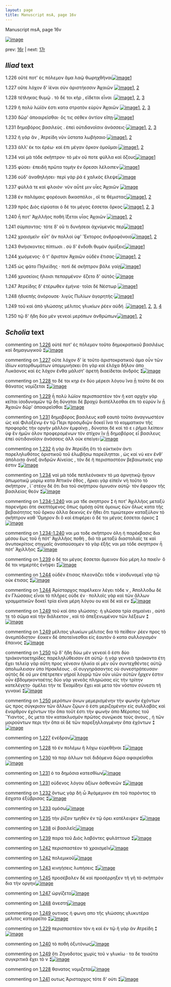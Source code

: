 ```yaml
---
layout: page
title: Manuscript msA, page 16v
---
```


Manuscript msA, page 16v

[![image](http://www.homermultitext.org/iipsrv?OBJ=IIP,1.0&FIF=/project/homer/pyramidal/deepzoom/hmt/vaimg/2017a/VA016VN_0518.tif&WID=100&CVT=JPEG)](http://www.homermultitext.org/ict2/?urn=urn:cite2:hmt:vaimg.2017a:VA016VN_0518)

prev:  [16r](../16r) | next:  [17r](../17r)

## *Iliad* text

1.226 <a id="1.226"/> οὔτέ ποτ' ἐς πόλεμον ἅμα λαῷ θωρηχθῆναι[![image](http://www.homermultitext.org/iipsrv?OBJ=IIP,1.0&FIF=/project/homer/pyramidal/deepzoom/hmt/vaimg/2017a/VA016VN_0518.tif&RGN=0.472,0.2096,0.321,0.0278&WID=1000&CVT=JPEG)](http://www.homermultitext.org/ict2/?urn=urn:cite2:hmt:vaimg.2017a:VA016VN_0518@0.472,0.2096,0.321,0.0278)[1](#msA_1.652)

1.227 <a id="1.227"/> οὔτε λόχον δ' ϊέναι σὺν ἀριστήεσσιν Ἀχαιῶν 				[![image](http://www.homermultitext.org/iipsrv?OBJ=IIP,1.0&FIF=/project/homer/pyramidal/deepzoom/hmt/vaimg/2017a/VA016VN_0518.tif&RGN=0.47,0.2299,0.321,0.0278&WID=1000&CVT=JPEG)](http://www.homermultitext.org/ict2/?urn=urn:cite2:hmt:vaimg.2017a:VA016VN_0518@0.47,0.2299,0.321,0.0278)[1](#msA_1.653), [2](#msAil_1.674)

1.228 <a id="1.228"/> τέτληκας θυμῷ . τὸ δέ τοι κὴρ , εἴδεται εἶναι :[![image](http://www.homermultitext.org/iipsrv?OBJ=IIP,1.0&FIF=/project/homer/pyramidal/deepzoom/hmt/vaimg/2017a/VA016VN_0518.tif&RGN=0.474,0.2494,0.321,0.0278&WID=1000&CVT=JPEG)](http://www.homermultitext.org/ict2/?urn=urn:cite2:hmt:vaimg.2017a:VA016VN_0518@0.474,0.2494,0.321,0.0278)[1](#msAint_1.672), [2](#msAil_1.675), [3](#msA_1.654)

1.229 <a id="1.229"/> ῆ πολὺ λώϊόν ἐστι κατα στρατὸν εὐρὺν Ἀχαιῶν 				[![image](http://www.homermultitext.org/iipsrv?OBJ=IIP,1.0&FIF=/project/homer/pyramidal/deepzoom/hmt/vaimg/2017a/VA016VN_0518.tif&RGN=0.474,0.2494,0.321,0.0278&WID=1000&CVT=JPEG)](http://www.homermultitext.org/ict2/?urn=urn:cite2:hmt:vaimg.2017a:VA016VN_0518@0.474,0.2494,0.321,0.0278)[1](#msAim_1.669), [2](#msAil_1.676), [3](#msA_1.655)

1.230 <a id="1.230"/> δῶρ' ἀποαιρεῖσθαι· ὅς τις σέθεν ἀντίον εἴπῃ·[![image](http://www.homermultitext.org/iipsrv?OBJ=IIP,1.0&FIF=/project/homer/pyramidal/deepzoom/hmt/vaimg/2017a/VA016VN_0518.tif&RGN=0.469,0.2878,0.332,0.0278&WID=1000&CVT=JPEG)](http://www.homermultitext.org/ict2/?urn=urn:cite2:hmt:vaimg.2017a:VA016VN_0518@0.469,0.2878,0.332,0.0278)[1](#msAil_1.677)

1.231 <a id="1.231"/> δημοβόρος βασιλεὺς . ἐπεὶ οὐτιδανοῖσιν ἀνάσσεις·[![image](http://www.homermultitext.org/iipsrv?OBJ=IIP,1.0&FIF=/project/homer/pyramidal/deepzoom/hmt/vaimg/2017a/VA016VN_0518.tif&RGN=0.469,0.3043,0.359,0.0278&WID=1000&CVT=JPEG)](http://www.homermultitext.org/ict2/?urn=urn:cite2:hmt:vaimg.2017a:VA016VN_0518@0.469,0.3043,0.359,0.0278)[1](#msA_1.656), [2](#msAil_1.679), [3](#msAil_1.678)

1.232 <a id="1.232"/> ῆ γὰρ ἂν , Ἀτρείδη νῦν 					ὕστατα λωβήσαιο·[![image](http://www.homermultitext.org/iipsrv?OBJ=IIP,1.0&FIF=/project/homer/pyramidal/deepzoom/hmt/vaimg/2017a/VA016VN_0518.tif&RGN=0.473,0.3261,0.305,0.0285&WID=1000&CVT=JPEG)](http://www.homermultitext.org/ict2/?urn=urn:cite2:hmt:vaimg.2017a:VA016VN_0518@0.473,0.3261,0.305,0.0285)[1](#msAil_1.680), [2](#msA_1.657)

1.233 <a id="1.233"/> ἀλλ' έκ τοι ἐρέω· καὶ ἐπι μέγαν ὅρκον ὀμοῦμαι·[![image](http://www.homermultitext.org/iipsrv?OBJ=IIP,1.0&FIF=/project/homer/pyramidal/deepzoom/hmt/vaimg/2017a/VA016VN_0518.tif&RGN=0.472,0.3441,0.319,0.0285&WID=1000&CVT=JPEG)](http://www.homermultitext.org/ict2/?urn=urn:cite2:hmt:vaimg.2017a:VA016VN_0518@0.472,0.3441,0.319,0.0285)[1](#msA_1.658), [2](#msAil_1.681)

1.234 <a id="1.234"/> ναὶ μὰ τόδε σκῆπτρον· τὸ μὲν οὔ ποτε φύλλα καὶ ὄζους[![image](http://www.homermultitext.org/iipsrv?OBJ=IIP,1.0&FIF=/project/homer/pyramidal/deepzoom/hmt/vaimg/2017a/VA016VN_0518.tif&RGN=0.474,0.3614,0.35,0.0308&WID=1000&CVT=JPEG)](http://www.homermultitext.org/ict2/?urn=urn:cite2:hmt:vaimg.2017a:VA016VN_0518@0.474,0.3614,0.35,0.0308)[1](#msA_1.659)

1.235 <a id="1.235"/> φύσει· ἐπειδὴ πρῶτα τομὴν ἐν ὄρεσσι λέλοιπεν·[![image](http://www.homermultitext.org/iipsrv?OBJ=IIP,1.0&FIF=/project/homer/pyramidal/deepzoom/hmt/vaimg/2017a/VA016VN_0518.tif&RGN=0.47,0.3809,0.35,0.0308&WID=1000&CVT=JPEG)](http://www.homermultitext.org/ict2/?urn=urn:cite2:hmt:vaimg.2017a:VA016VN_0518@0.47,0.3809,0.35,0.0308)[1](#msAil_1.682)

1.236 <a id="1.236"/> οὐδ' ἀναθηλήσει· περὶ γάρ ῥά ἑ χαλκὸς ἔλεψε[![image](http://www.homermultitext.org/iipsrv?OBJ=IIP,1.0&FIF=/project/homer/pyramidal/deepzoom/hmt/vaimg/2017a/VA016VN_0518.tif&RGN=0.473,0.3982,0.333,0.0308&WID=1000&CVT=JPEG)](http://www.homermultitext.org/ict2/?urn=urn:cite2:hmt:vaimg.2017a:VA016VN_0518@0.473,0.3982,0.333,0.0308)

1.237 <a id="1.237"/> φύλλά τε καὶ φλοιόν· νῦν αὖτέ μιν υἷες Ἀχαιῶν 				[![image](http://www.homermultitext.org/iipsrv?OBJ=IIP,1.0&FIF=/project/homer/pyramidal/deepzoom/hmt/vaimg/2017a/VA016VN_0518.tif&RGN=0.476,0.4192,0.333,0.0308&WID=1000&CVT=JPEG)](http://www.homermultitext.org/ict2/?urn=urn:cite2:hmt:vaimg.2017a:VA016VN_0518@0.476,0.4192,0.333,0.0308)

1.238 <a id="1.238"/> ἐν παλάμαις φορέουσι δικασπόλοι , οἵ τε θέμιστας[![image](http://www.homermultitext.org/iipsrv?OBJ=IIP,1.0&FIF=/project/homer/pyramidal/deepzoom/hmt/vaimg/2017a/VA016VN_0518.tif&RGN=0.473,0.4373,0.353,0.027&WID=1000&CVT=JPEG)](http://www.homermultitext.org/ict2/?urn=urn:cite2:hmt:vaimg.2017a:VA016VN_0518@0.473,0.4373,0.353,0.027)[1](#msAil_1.684), [2](#msAil_1.683)

1.239 <a id="1.239"/> πρὸς Διὸς εἰρύαται ὁ δέ 					τοι μέγας ἔσσεται ὅρκος·[![image](http://www.homermultitext.org/iipsrv?OBJ=IIP,1.0&FIF=/project/homer/pyramidal/deepzoom/hmt/vaimg/2017a/VA016VN_0518.tif&RGN=0.47,0.4576,0.341,0.027&WID=1000&CVT=JPEG)](http://www.homermultitext.org/ict2/?urn=urn:cite2:hmt:vaimg.2017a:VA016VN_0518@0.47,0.4576,0.341,0.027)[1](#msA_1.662), [2](#msAil_1.686), [3](#msAil_1.685)

1.240 <a id="1.240"/> ἦ ποτ' Ἀχιλλῆος ποθὴ 					ἵ̈ξεται υἷας Ἀχαιῶν 				[![image](http://www.homermultitext.org/iipsrv?OBJ=IIP,1.0&FIF=/project/homer/pyramidal/deepzoom/hmt/vaimg/2017a/VA016VN_0518.tif&RGN=0.472,0.4748,0.341,0.027&WID=1000&CVT=JPEG)](http://www.homermultitext.org/ict2/?urn=urn:cite2:hmt:vaimg.2017a:VA016VN_0518@0.472,0.4748,0.341,0.027)[1](#msAim_1.670), [2](#msAil_1.687)

1.241 <a id="1.241"/> σύμπαντας· τότε δ' οὔ τι δυνήσεαι ἀχνύμενός περ[![image](http://www.homermultitext.org/iipsrv?OBJ=IIP,1.0&FIF=/project/homer/pyramidal/deepzoom/hmt/vaimg/2017a/VA016VN_0518.tif&RGN=0.474,0.4921,0.35,0.0308&WID=1000&CVT=JPEG)](http://www.homermultitext.org/ict2/?urn=urn:cite2:hmt:vaimg.2017a:VA016VN_0518@0.474,0.4921,0.35,0.0308)[1](#msAint_1.673)

1.242 <a id="1.242"/> χραισμεῖν· εὖτ' ἂν πολλοὶ ὑφ' Ἕκτορος ἀνδροφόνοιο[![image](http://www.homermultitext.org/iipsrv?OBJ=IIP,1.0&FIF=/project/homer/pyramidal/deepzoom/hmt/vaimg/2017a/VA016VN_0518.tif&RGN=0.474,0.5101,0.36,0.0346&WID=1000&CVT=JPEG)](http://www.homermultitext.org/ict2/?urn=urn:cite2:hmt:vaimg.2017a:VA016VN_0518@0.474,0.5101,0.36,0.0346)[1](#msAil_1.688), [2](#msAil_1.689)

1.243 <a id="1.243"/> θνήισκοντες πίπτωσι . σὺ δ' ἔνδοθι θυμὸν ἀμύξεις[![image](http://www.homermultitext.org/iipsrv?OBJ=IIP,1.0&FIF=/project/homer/pyramidal/deepzoom/hmt/vaimg/2017a/VA016VN_0518.tif&RGN=0.476,0.5297,0.359,0.0308&WID=1000&CVT=JPEG)](http://www.homermultitext.org/ict2/?urn=urn:cite2:hmt:vaimg.2017a:VA016VN_0518@0.476,0.5297,0.359,0.0308)[1](#msAil_1.690)

1.244 <a id="1.244"/> χωόμενος· ὅ τ' ἄριστον Ἀχαιῶν οὐδὲν ἔτισας·[![image](http://www.homermultitext.org/iipsrv?OBJ=IIP,1.0&FIF=/project/homer/pyramidal/deepzoom/hmt/vaimg/2017a/VA016VN_0518.tif&RGN=0.471,0.5477,0.34,0.0361&WID=1000&CVT=JPEG)](http://www.homermultitext.org/ict2/?urn=urn:cite2:hmt:vaimg.2017a:VA016VN_0518@0.471,0.5477,0.34,0.0361)[1](#msA_1.664), [2](#msA_1.663)

1.245 <a id="1.245"/> ὡς φάτο Πηλείδης · ποτὶ 					δὲ σκῆπτρον βάλε γαίῃ[![image](http://www.homermultitext.org/iipsrv?OBJ=IIP,1.0&FIF=/project/homer/pyramidal/deepzoom/hmt/vaimg/2017a/VA016VN_0518.tif&RGN=0.473,0.5672,0.36,0.0346&WID=1000&CVT=JPEG)](http://www.homermultitext.org/ict2/?urn=urn:cite2:hmt:vaimg.2017a:VA016VN_0518@0.473,0.5672,0.36,0.0346)[1](#msAil_1.691)

1.246 <a id="1.246"/> χρυσείοις ἥλοισι πεπαρμένον· ἕζετο δ' αὐτός·[![image](http://www.homermultitext.org/iipsrv?OBJ=IIP,1.0&FIF=/project/homer/pyramidal/deepzoom/hmt/vaimg/2017a/VA016VN_0518.tif&RGN=0.476,0.5853,0.341,0.0346&WID=1000&CVT=JPEG)](http://www.homermultitext.org/ict2/?urn=urn:cite2:hmt:vaimg.2017a:VA016VN_0518@0.476,0.5853,0.341,0.0346)

1.247 <a id="1.247"/> Ἀτρείδης δ' ἑτέρωθεν 					ἐμήνιε· τοῖσι δὲ Νέστωρ 				[![image](http://www.homermultitext.org/iipsrv?OBJ=IIP,1.0&FIF=/project/homer/pyramidal/deepzoom/hmt/vaimg/2017a/VA016VN_0518.tif&RGN=0.48,0.6033,0.336,0.0308&WID=1000&CVT=JPEG)](http://www.homermultitext.org/ict2/?urn=urn:cite2:hmt:vaimg.2017a:VA016VN_0518@0.48,0.6033,0.336,0.0308)[1](#msAil_1.692)

1.248 <a id="1.248"/> ἡδυεπὴς ἀνόρουσε· λιγὺς Πυλίων ἀγορητής·[![image](http://www.homermultitext.org/iipsrv?OBJ=IIP,1.0&FIF=/project/homer/pyramidal/deepzoom/hmt/vaimg/2017a/VA016VN_0518.tif&RGN=0.476,0.6251,0.342,0.0285&WID=1000&CVT=JPEG)](http://www.homermultitext.org/ict2/?urn=urn:cite2:hmt:vaimg.2017a:VA016VN_0518@0.476,0.6251,0.342,0.0285)[1](#msAil_1.693)

1.249 <a id="1.249"/> τοῦ καὶ ἀπὸ γλώσσης μέλιτος γλυκίων ῥέεν αὐδή .[![image](http://www.homermultitext.org/iipsrv?OBJ=IIP,1.0&FIF=/project/homer/pyramidal/deepzoom/hmt/vaimg/2017a/VA016VN_0518.tif&RGN=0.477,0.6424,0.352,0.0331&WID=1000&CVT=JPEG)](http://www.homermultitext.org/ict2/?urn=urn:cite2:hmt:vaimg.2017a:VA016VN_0518@0.477,0.6424,0.352,0.0331)[1](#msAim_1.671), [2](#msA_1.666), [3](#msAil_1.694), [4](#msA_1.665)

1.250 <a id="1.250"/> τῷ δ' ἤδη δύο μὲν γενεαὶ μερόπων ἀνθρώπων[![image](http://www.homermultitext.org/iipsrv?OBJ=IIP,1.0&FIF=/project/homer/pyramidal/deepzoom/hmt/vaimg/2017a/VA016VN_0518.tif&RGN=0.472,0.6634,0.343,0.0293&WID=1000&CVT=JPEG)](http://www.homermultitext.org/ict2/?urn=urn:cite2:hmt:vaimg.2017a:VA016VN_0518@0.472,0.6634,0.343,0.0293)[1](#msA_1.667), [2](#msA_1.668)

## *Scholia* text

commenting on [1.226](#1.226)  <a id="msA_1.652"/> οὐτέ ποτ' ἐς πόλεμον τοῦτο δημοκρατικοῦ βασιλέως καὶ δημαγωγικοῦ ⁑[![image](http://www.homermultitext.org/iipsrv?OBJ=IIP,1.0&FIF=/project/homer/pyramidal/deepzoom/hmt/vaimg/2017a/VA016VN_0518.tif&RGN=0.19970523,0.10650069,0.31761238,0.01466113&WID=1000&CVT=JPEG)](http://www.homermultitext.org/ict2/?urn=urn:cite2:hmt:vaimg.2017a:VA016VN_0518@0.19970523,0.10650069,0.31761238,0.01466113)

commenting on [1.227](#1.227)  <a id="msA_1.653"/> οὔτε λόχον δ' ϊε τοῦτο ἀριστοκρατικοῦ άμα οὖν τῶν ἰδίων κατορθωμάτων ὑπομιμνήσκει ὅτι γὰρ καὶ ἐλόχα δῆλον ἀπο Λυκάονος καὶ ἐς λόχον ἔνθα μάλιστ' ἀρετὴ διαείδεται ἀνδρός ⁑[![image](http://www.homermultitext.org/iipsrv?OBJ=IIP,1.0&FIF=/project/homer/pyramidal/deepzoom/hmt/vaimg/2017a/VA016VN_0518.tif&RGN=0.21260133,0.10511757,0.57811349,0.03789765&WID=1000&CVT=JPEG)](http://www.homermultitext.org/ict2/?urn=urn:cite2:hmt:vaimg.2017a:VA016VN_0518@0.21260133,0.10511757,0.57811349,0.03789765)

commenting on [1.228](#1.228)  <a id="msA_1.654"/> το δέ τοι κηρ ἐν δύο μέρεσι λόγου ἵνα ᾖ τοῦτο δέ σοι θάνατος νομίζεται ⁑[![image](http://www.homermultitext.org/iipsrv?OBJ=IIP,1.0&FIF=/project/homer/pyramidal/deepzoom/hmt/vaimg/2017a/VA016VN_0518.tif&RGN=0.27229182,0.12973721,0.37030214,0.01549101&WID=1000&CVT=JPEG)](http://www.homermultitext.org/ict2/?urn=urn:cite2:hmt:vaimg.2017a:VA016VN_0518@0.27229182,0.12973721,0.37030214,0.01549101)

commenting on [1.229](#1.229)  <a id="msA_1.655"/> ἦ πολὺ λώϊον περισπαστέον τὸν ῆ κατ αρχὴν γὰρ κεῖται ἰσοδυναμῶν τῷ δη δύναται δὲ βραχὺ διατέλλεσθαι ἐπι τὸ εὐρὺν ἵν ᾖ Ἀχαιῶν δῶρ' ἀποαιρεῖσθαι ⁑[![image](http://www.homermultitext.org/iipsrv?OBJ=IIP,1.0&FIF=/project/homer/pyramidal/deepzoom/hmt/vaimg/2017a/VA016VN_0518.tif&RGN=0.21075903,0.12835408,0.60648489,0.02821577&WID=1000&CVT=JPEG)](http://www.homermultitext.org/ict2/?urn=urn:cite2:hmt:vaimg.2017a:VA016VN_0518@0.21075903,0.12835408,0.60648489,0.02821577)

commenting on [1.231](#1.231)  <a id="msA_1.656"/> δημοβόρος βασιλευς καθ εαυτὸ τοῦτο ἀναγνωστέον ὡς καὶ Φιλοξένῳ ἐν τῷ Περι προσῳδιῷν δοκεῖ ἵνα τὸ κομματικον τῆς προφορᾶς τὴν οργὴν μᾶλλον ἐμφαίνῃ , δύναται δὲ καὶ τὸ ε ι ῥῆμα λείπειν ὑφ ἓν ἡμῶν όλον προφερομένων τὸν στίχον ἵν ᾖ δημοβόρος εἶ βασιλευς ἐπεὶ οὐτιδανοῖσιν ἀνάσσεις ἀλλ οὐκ επείγει·[![image](http://www.homermultitext.org/iipsrv?OBJ=IIP,1.0&FIF=/project/homer/pyramidal/deepzoom/hmt/vaimg/2017a/VA016VN_0518.tif&RGN=0.20928519,0.15214385,0.59432572,0.03762102&WID=1000&CVT=JPEG)](http://www.homermultitext.org/ict2/?urn=urn:cite2:hmt:vaimg.2017a:VA016VN_0518@0.20928519,0.15214385,0.59432572,0.03762102)

commenting on [1.232](#1.232)  <a id="msA_1.657"/> ἣ γὰρ ἃν Ἀτρείδη ὅτι τὸ εὐκτικὸν ἀντι παρεληλυθότος ὁριστικοῦ τοῦ ἐλωβήσω παρείληπται , ὡς καί νύ κεν ἔνθ' ἀπόλοιτο ἄναξ ἀνδρῶν Αἰνείας , τὸν δὲ ῆ περισπαστέον βεβαιωτικὸς γαρ ἐστιν ⁑[![image](http://www.homermultitext.org/iipsrv?OBJ=IIP,1.0&FIF=/project/homer/pyramidal/deepzoom/hmt/vaimg/2017a/VA016VN_0518.tif&RGN=0.20707443,0.17344398,0.59616802,0.04674965&WID=1000&CVT=JPEG)](http://www.homermultitext.org/ict2/?urn=urn:cite2:hmt:vaimg.2017a:VA016VN_0518@0.20707443,0.17344398,0.59616802,0.04674965)

commenting on [1.234](#1.234)  <a id="msA_1.659"/> ναὶ μὰ τόδε πεπλεόνακεν τὸ μα ἀρνητικῷ ἤγουν ἀπωμοτικῷ μορίῳ κατα Ἀττικὸν ἔθος , ἤρκει γὰρ εἰπεῖν νὴ τοῦτο τὸ σκῆπτρον , ἱ¨στέον δὲ ὅτι δια τοῦ σκήπτρου όμνυσιν αὐτῷ· τὸν ἔφορον τῆς βασιλείας θεόν ⁑[![image](http://www.homermultitext.org/iipsrv?OBJ=IIP,1.0&FIF=/project/homer/pyramidal/deepzoom/hmt/vaimg/2017a/VA016VN_0518.tif&RGN=0.20007369,0.24204703,0.20670597,0.07053942&WID=1000&CVT=JPEG)](http://www.homermultitext.org/ict2/?urn=urn:cite2:hmt:vaimg.2017a:VA016VN_0518@0.20007369,0.24204703,0.20670597,0.07053942)

commenting on [1.234-1.240](#1.234-1.240)  <a id="msA_1.660"/> ναι μα τδε σκηπτρον ⁑ ή ποτ' Ἀχιλλῆος μεταξὺ παρενήρει άτε σκεπτόμενος ὅπως ὀμόσῃ οὔτε ὁμοιως ἐὼν ὅλως κατα τῆς βεβαιότητος τοῦ ὅρκου ἀλλα δεικνὺς ἐν ἤθει ὅτι τιμιώτερον καταξύλον τὸ σκῆπτρον καθ Ὅμηρον δι ὃ καὶ ἐπιφέρει ὁ δέ τοι μέγας ἔσσεται όρκος ⁑[![image](http://www.homermultitext.org/iipsrv?OBJ=IIP,1.0&FIF=/project/homer/pyramidal/deepzoom/hmt/vaimg/2017a/VA016VN_0518.tif&RGN=0.20523213,0.29709544,0.21112749,0.08381743&WID=1000&CVT=JPEG)](http://www.homermultitext.org/ict2/?urn=urn:cite2:hmt:vaimg.2017a:VA016VN_0518@0.20523213,0.29709544,0.21112749,0.08381743)

commenting on [1.234-1.240](#1.234-1.240)  <a id="msA_1.661"/> ναι μα τοδε σκῆπτρον όλη ἡ παρέκβασις δια μέσου ἕως τοῦ ἦ πότ' Ἀχιλλῆος ποθὴ , διὸ τὰ μεταξὺ διαστολαῖς τε καὶ ἀνυποκρίτοις στιγμαῖς ἀναπαύσομεν τὸ γὰρ ἑξῆς ναι μα τόδε σκηπτρον ἦ πότ' Ἀχιλλῆος ⁑[![image](http://www.homermultitext.org/iipsrv?OBJ=IIP,1.0&FIF=/project/homer/pyramidal/deepzoom/hmt/vaimg/2017a/VA016VN_0518.tif&RGN=0.19528371,0.37731674,0.21812822,0.07524205&WID=1000&CVT=JPEG)](http://www.homermultitext.org/ict2/?urn=urn:cite2:hmt:vaimg.2017a:VA016VN_0518@0.19528371,0.37731674,0.21812822,0.07524205)

commenting on [1.239](#1.239)  <a id="msA_1.662"/> ὁ δέ τοι μέγας ἔσσεται ἄμεινον δύο μέρη λο ποιεῖν· ὃ δέ τοι νημερτὲς ἐνήψει ⁑[![image](http://www.homermultitext.org/iipsrv?OBJ=IIP,1.0&FIF=/project/homer/pyramidal/deepzoom/hmt/vaimg/2017a/VA016VN_0518.tif&RGN=0.19528371,0.43679115,0.21518055,0.03679115&WID=1000&CVT=JPEG)](http://www.homermultitext.org/ict2/?urn=urn:cite2:hmt:vaimg.2017a:VA016VN_0518@0.19528371,0.43679115,0.21518055,0.03679115)

commenting on [1.244](#1.244)  <a id="msA_1.663"/> οὐδὲν ἔτισας πλεονάζει τὸδε ν ἰσοδυναμεῖ γὰρ τῷ οὐκ έτισας ⁑[![image](http://www.homermultitext.org/iipsrv?OBJ=IIP,1.0&FIF=/project/homer/pyramidal/deepzoom/hmt/vaimg/2017a/VA016VN_0518.tif&RGN=0.20265291,0.45975104,0.21518055,0.02600277&WID=1000&CVT=JPEG)](http://www.homermultitext.org/ict2/?urn=urn:cite2:hmt:vaimg.2017a:VA016VN_0518@0.20265291,0.45975104,0.21518055,0.02600277)

commenting on [1.244](#1.244)  <a id="msA_1.664.comment"/> Ἀρίσταρχος παρέλκειν λέγει τὸδε ν , Ἀπολλοδω δὲ ἐν Γλώσσαις εἶναι τὸ πλῆρες οὐδε έν · πολλοῖς γὰρ καὶ τῶν ἄλλων γραμματικῶν δοκεῖ τρία εἶναι μέρη λόγου ου καὶ δέ καὶ εν ⁑[![image](http://www.homermultitext.org/iipsrv?OBJ=IIP,1.0&FIF=/project/homer/pyramidal/deepzoom/hmt/vaimg/2017a/VA016VN_0518.tif&RGN=0.19823139,0.48298755,0.23470892,0.04840941&WID=1000&CVT=JPEG)](http://www.homermultitext.org/ict2/?urn=urn:cite2:hmt:vaimg.2017a:VA016VN_0518@0.19823139,0.48298755,0.23470892,0.04840941)

commenting on [1.249](#1.249)  <a id="msA_1.665"/> τοῦ καὶ ἀπο γλώσσης· ἡ γλῶσσα τρία σημαίνει , αὐτό τε τὸ σῶμα καὶ τὴν διάλεκτον , καὶ τὸ ἀπεξενωμένον τῶν λέξεων ⁑[![image](http://www.homermultitext.org/iipsrv?OBJ=IIP,1.0&FIF=/project/homer/pyramidal/deepzoom/hmt/vaimg/2017a/VA016VN_0518.tif&RGN=0.19233604,0.52946058,0.20854827,0.03651452&WID=1000&CVT=JPEG)](http://www.homermultitext.org/ict2/?urn=urn:cite2:hmt:vaimg.2017a:VA016VN_0518@0.19233604,0.52946058,0.20854827,0.03651452)

commenting on [1.249](#1.249)  <a id="msA_1.666"/> μέλιτος γλυκίων μέλιτος δια τὸ πείθειν· ῥὲεν προς τὸ ἀνεμπόδιστον· ἔοικεν δὲ ἀποτείνεσθαι εἰς ἑαυτὸν ὁ κατα συλλογισμὸν ἔπαινος ⁑[![image](http://www.homermultitext.org/iipsrv?OBJ=IIP,1.0&FIF=/project/homer/pyramidal/deepzoom/hmt/vaimg/2017a/VA016VN_0518.tif&RGN=0.19380987,0.56182573,0.21260133,0.04979253&WID=1000&CVT=JPEG)](http://www.homermultitext.org/ict2/?urn=urn:cite2:hmt:vaimg.2017a:VA016VN_0518@0.19380987,0.56182573,0.21260133,0.04979253)

commenting on [1.250](#1.250)  <a id="msA_1.667"/> τῷ δ' ἤδη δύω μὲν γενεαὶ ὅ ἐστι δύο τριάκονταετηρίδες παρεληλύθεισαν ἐπ αὐτῷ· ἡ γὰρ γεννεᾶ τριάκοντα έτη ἔχει τελείᾳ γὰρ αὕτη προς γένεσιν ἡλικία οἱ μὲν οὖν συντεχθέντες αὐτῷ ἀπολωλεισαν ὑπο Ηρακλέους . οἳ συγγηράσαντες οὐ συνεστράτευσαν· αὐτὸς δὲ οὔ μιν ἐπέτρεπεν γήραϊ λόγρῷ τῶν οὖν υἱῶν αὐτῶν ἦρχεν ἐστιν οὖν ἑβδομηκονταέτης δύο γὰρ γενεᾶς πληρώσας εἰς τὴν τρίτην κατελέγετο· ἀμέλει τήν τε Ἑκαμίδην ἔχει καὶ μετα τὸν νόστον σύνεστι τῆ γυναικί ⁑[![image](http://www.homermultitext.org/iipsrv?OBJ=IIP,1.0&FIF=/project/homer/pyramidal/deepzoom/hmt/vaimg/2017a/VA016VN_0518.tif&RGN=0.19454679,0.59585062,0.21775976,0.15380360&WID=1000&CVT=JPEG)](http://www.homermultitext.org/ict2/?urn=urn:cite2:hmt:vaimg.2017a:VA016VN_0518@0.19454679,0.59585062,0.21775976,0.15380360)

commenting on [1.250](#1.250)  <a id="msA_1.668"/> μερόπων ἀνων μεμερισμένην τὴν φωνὴν ἐχόντων ὡς προς σύγκρισιν τῶν ἄλλων ζῴων ὁ ἐστι μεριζομένην εἰς συλλαβὰς καὶ ἔναρθρον ἐχόντων τὴν ὄπα τοῦτ έστι τὴν φωνήν ἀπο Μέροπος τοῦ Ὕιαντος , ὃς μετα τὸν κατακλυσμὸν πρῶτος συνῴκισε τοὺς ἀνους , ἠ τῶν μοιρούντων περι τὴν ὄπα οἱ δὲ τῶν παρεξηλλαγμένην ὄπα ἐχόντων ⁑[![image](http://www.homermultitext.org/iipsrv?OBJ=IIP,1.0&FIF=/project/homer/pyramidal/deepzoom/hmt/vaimg/2017a/VA016VN_0518.tif&RGN=0.47494473,0.70760719,0.32977155,0.08686030&WID=1000&CVT=JPEG)](http://www.homermultitext.org/ict2/?urn=urn:cite2:hmt:vaimg.2017a:VA016VN_0518@0.47494473,0.70760719,0.32977155,0.08686030)

commenting on [1.227](#1.227)  <a id="msAil_1.674.comment"/> ἐνέδραν[![image](http://www.homermultitext.org/iipsrv?OBJ=IIP,1.0&FIF=/project/homer/pyramidal/deepzoom/hmt/vaimg/2017a/VA016VN_0518.tif&RGN=0.51584377,0.23015214,0.03721444,0.01189488&WID=1000&CVT=JPEG)](http://www.homermultitext.org/ict2/?urn=urn:cite2:hmt:vaimg.2017a:VA016VN_0518@0.51584377,0.23015214,0.03721444,0.01189488)

commenting on [1.228](#1.228)  <a id="msAil_1.675.comment"/> τὸ ἐν πολέμω ἣ λόχω εύρεθῆναι ⁑[![image](http://www.homermultitext.org/iipsrv?OBJ=IIP,1.0&FIF=/project/homer/pyramidal/deepzoom/hmt/vaimg/2017a/VA016VN_0518.tif&RGN=0.61864407,0.24840941,0.11164333,0.00885201&WID=1000&CVT=JPEG)](http://www.homermultitext.org/ict2/?urn=urn:cite2:hmt:vaimg.2017a:VA016VN_0518@0.61864407,0.24840941,0.11164333,0.00885201)

commenting on [1.230](#1.230)  <a id="msAil_1.677.comment"/> τὰ παρ άλλων τισὶ διδόμενα δῶρα αφαιρεῖσθαι[![image](http://www.homermultitext.org/iipsrv?OBJ=IIP,1.0&FIF=/project/homer/pyramidal/deepzoom/hmt/vaimg/2017a/VA016VN_0518.tif&RGN=0.49484156,0.28520055,0.16359617,0.01244813&WID=1000&CVT=JPEG)](http://www.homermultitext.org/ict2/?urn=urn:cite2:hmt:vaimg.2017a:VA016VN_0518@0.49484156,0.28520055,0.16359617,0.01244813)

commenting on [1.231](#1.231)  <a id="msAil_1.678.comment"/> ὁ τα δημόσια κατεσθίων[![image](http://www.homermultitext.org/iipsrv?OBJ=IIP,1.0&FIF=/project/homer/pyramidal/deepzoom/hmt/vaimg/2017a/VA016VN_0518.tif&RGN=0.49742078,0.30594744,0.09064112,0.01189488&WID=1000&CVT=JPEG)](http://www.homermultitext.org/ict2/?urn=urn:cite2:hmt:vaimg.2017a:VA016VN_0518@0.49742078,0.30594744,0.09064112,0.01189488)

commenting on [1.231](#1.231)  <a id="msAil_1.679.comment"/> οὐδενος λόγου ἀξίων ἁσθενεῶν ⁑[![image](http://www.homermultitext.org/iipsrv?OBJ=IIP,1.0&FIF=/project/homer/pyramidal/deepzoom/hmt/vaimg/2017a/VA016VN_0518.tif&RGN=0.65070007,0.30345781,0.12196021,0.01023513&WID=1000&CVT=JPEG)](http://www.homermultitext.org/ict2/?urn=urn:cite2:hmt:vaimg.2017a:VA016VN_0518@0.65070007,0.30345781,0.12196021,0.01023513)

commenting on [1.232](#1.232)  <a id="msAil_1.680.comment"/> ὄντως γὰρ δὴ ὦ Ἀγάμεμνον ἐπι τοῦ παρόντος τὰ ἔσχατα ἐξύβρισας ⁑[![image](http://www.homermultitext.org/iipsrv?OBJ=IIP,1.0&FIF=/project/homer/pyramidal/deepzoom/hmt/vaimg/2017a/VA016VN_0518.tif&RGN=0.49299926,0.32365145,0.26234340,0.01355463&WID=1000&CVT=JPEG)](http://www.homermultitext.org/ict2/?urn=urn:cite2:hmt:vaimg.2017a:VA016VN_0518@0.49299926,0.32365145,0.26234340,0.01355463)

commenting on [1.233](#1.233)  <a id="msAil_1.681.comment"/> ομόσω[![image](http://www.homermultitext.org/iipsrv?OBJ=IIP,1.0&FIF=/project/homer/pyramidal/deepzoom/hmt/vaimg/2017a/VA016VN_0518.tif&RGN=0.74023581,0.34301521,0.02984525,0.00968188&WID=1000&CVT=JPEG)](http://www.homermultitext.org/ict2/?urn=urn:cite2:hmt:vaimg.2017a:VA016VN_0518@0.74023581,0.34301521,0.02984525,0.00968188)

commenting on [1.235](#1.235)  <a id="msAil_1.682.comment"/> τὴν ῥίζαν τμηθὲν ἐν τῷ όρει κατέλειψεν ⁑[![image](http://www.homermultitext.org/iipsrv?OBJ=IIP,1.0&FIF=/project/homer/pyramidal/deepzoom/hmt/vaimg/2017a/VA016VN_0518.tif&RGN=0.63854090,0.38063624,0.18238762,0.01244813&WID=1000&CVT=JPEG)](http://www.homermultitext.org/ict2/?urn=urn:cite2:hmt:vaimg.2017a:VA016VN_0518@0.63854090,0.38063624,0.18238762,0.01244813)

commenting on [1.238](#1.238)  <a id="msAil_1.683.comment"/> οἱ βασιλεῖς[![image](http://www.homermultitext.org/iipsrv?OBJ=IIP,1.0&FIF=/project/homer/pyramidal/deepzoom/hmt/vaimg/2017a/VA016VN_0518.tif&RGN=0.67428150,0.43928077,0.04495210,0.00857538&WID=1000&CVT=JPEG)](http://www.homermultitext.org/ict2/?urn=urn:cite2:hmt:vaimg.2017a:VA016VN_0518@0.67428150,0.43928077,0.04495210,0.00857538)

commenting on [1.239](#1.239)  <a id="msAil_1.685.comment"/> παρα τοῦ Διὸς λαβόντες φυλάττουσ ⁑[![image](http://www.homermultitext.org/iipsrv?OBJ=IIP,1.0&FIF=/project/homer/pyramidal/deepzoom/hmt/vaimg/2017a/VA016VN_0518.tif&RGN=0.49484156,0.45643154,0.14775239,0.01217151&WID=1000&CVT=JPEG)](http://www.homermultitext.org/ict2/?urn=urn:cite2:hmt:vaimg.2017a:VA016VN_0518@0.49484156,0.45643154,0.14775239,0.01217151)

commenting on [1.242](#1.242)  <a id="msAil_1.688.comment"/> περισπαστέον τὸ χραισμεῖν[![image](http://www.homermultitext.org/iipsrv?OBJ=IIP,1.0&FIF=/project/homer/pyramidal/deepzoom/hmt/vaimg/2017a/VA016VN_0518.tif&RGN=0.47789241,0.51396957,0.09911570,0.01106501&WID=1000&CVT=JPEG)](http://www.homermultitext.org/ict2/?urn=urn:cite2:hmt:vaimg.2017a:VA016VN_0518@0.47789241,0.51396957,0.09911570,0.01106501)

commenting on [1.242](#1.242)  <a id="msAil_1.689.comment"/> πολεμικοῦ[![image](http://www.homermultitext.org/iipsrv?OBJ=IIP,1.0&FIF=/project/homer/pyramidal/deepzoom/hmt/vaimg/2017a/VA016VN_0518.tif&RGN=0.76602800,0.51092669,0.04753132,0.00912863&WID=1000&CVT=JPEG)](http://www.homermultitext.org/ict2/?urn=urn:cite2:hmt:vaimg.2017a:VA016VN_0518@0.76602800,0.51092669,0.04753132,0.00912863)

commenting on [1.243](#1.243)  <a id="msAil_1.690.comment"/> κινηήσεις λυπήσεις ⁑[![image](http://www.homermultitext.org/iipsrv?OBJ=IIP,1.0&FIF=/project/homer/pyramidal/deepzoom/hmt/vaimg/2017a/VA016VN_0518.tif&RGN=0.74981577,0.52946058,0.08216654,0.00968188&WID=1000&CVT=JPEG)](http://www.homermultitext.org/ict2/?urn=urn:cite2:hmt:vaimg.2017a:VA016VN_0518@0.74981577,0.52946058,0.08216654,0.00968188)

commenting on [1.245](#1.245)  <a id="msAil_1.691.comment"/> προσέβαλεν δὲ καὶ προσέρρηξεν τῆ γῆ τὸ σκῆπτρὸν δια τὴν οργην[![image](http://www.homermultitext.org/iipsrv?OBJ=IIP,1.0&FIF=/project/homer/pyramidal/deepzoom/hmt/vaimg/2017a/VA016VN_0518.tif&RGN=0.63669860,0.56486860,0.18422992,0.01521438&WID=1000&CVT=JPEG)](http://www.homermultitext.org/ict2/?urn=urn:cite2:hmt:vaimg.2017a:VA016VN_0518@0.63669860,0.56486860,0.18422992,0.01521438)

commenting on [1.247](#1.247)  <a id="msAil_1.692.comment"/> ὡργίζετο[![image](http://www.homermultitext.org/iipsrv?OBJ=IIP,1.0&FIF=/project/homer/pyramidal/deepzoom/hmt/vaimg/2017a/VA016VN_0518.tif&RGN=0.66359617,0.60442600,0.03868828,0.01244813&WID=1000&CVT=JPEG)](http://www.homermultitext.org/ict2/?urn=urn:cite2:hmt:vaimg.2017a:VA016VN_0518@0.66359617,0.60442600,0.03868828,0.01244813)

commenting on [1.248](#1.248)  <a id="msAil_1.693.comment"/> ἀνεστη[![image](http://www.homermultitext.org/iipsrv?OBJ=IIP,1.0&FIF=/project/homer/pyramidal/deepzoom/hmt/vaimg/2017a/VA016VN_0518.tif&RGN=0.59322034,0.62627939,0.03058217,0.01051176&WID=1000&CVT=JPEG)](http://www.homermultitext.org/ict2/?urn=urn:cite2:hmt:vaimg.2017a:VA016VN_0518@0.59322034,0.62627939,0.03058217,0.01051176)

commenting on [1.249](#1.249)  <a id="msAil_1.694.comment"/> ουτινος ἡ φωνη απο τῆς γλώσσης γλυκυτέρα μελιτος κατερρεῖτο ⁑[![image](http://www.homermultitext.org/iipsrv?OBJ=IIP,1.0&FIF=/project/homer/pyramidal/deepzoom/hmt/vaimg/2017a/VA016VN_0518.tif&RGN=0.53242447,0.64287690,0.24539425,0.01327801&WID=1000&CVT=JPEG)](http://www.homermultitext.org/ict2/?urn=urn:cite2:hmt:vaimg.2017a:VA016VN_0518@0.53242447,0.64287690,0.24539425,0.01327801)

commenting on [1.229](#1.229)  <a id="msAim_1.669.comment"/> περισπαστέον τὸν η καὶ ἐν τῷ ῆ γὰρ ὰν Ατρείδη ⁑[![image](http://www.homermultitext.org/iipsrv?OBJ=IIP,1.0&FIF=/project/homer/pyramidal/deepzoom/hmt/vaimg/2017a/VA016VN_0518.tif&RGN=0.41120118,0.26694329,0.05969049,0.04647303&WID=1000&CVT=JPEG)](http://www.homermultitext.org/ict2/?urn=urn:cite2:hmt:vaimg.2017a:VA016VN_0518@0.41120118,0.26694329,0.05969049,0.04647303)

commenting on [1.240](#1.240)  <a id="msAim_1.670.comment"/> τὸ ποθὴ ὀξυτόνως[![image](http://www.homermultitext.org/iipsrv?OBJ=IIP,1.0&FIF=/project/homer/pyramidal/deepzoom/hmt/vaimg/2017a/VA016VN_0518.tif&RGN=0.41967576,0.47939142,0.04053058,0.02213001&WID=1000&CVT=JPEG)](http://www.homermultitext.org/ict2/?urn=urn:cite2:hmt:vaimg.2017a:VA016VN_0518@0.41967576,0.47939142,0.04053058,0.02213001)

commenting on [1.249](#1.249)  <a id="msAim_1.671.comment"/> ὅτι Ζηνοδοτος χωρὶς τοῦ ν γλυκίω · τα δε τοιαῦτα συγκριτικὰ ἔχει τὸ ν ⁑[![image](http://www.homermultitext.org/iipsrv?OBJ=IIP,1.0&FIF=/project/homer/pyramidal/deepzoom/hmt/vaimg/2017a/VA016VN_0518.tif&RGN=0.40677966,0.65255878,0.05747973,0.05311203&WID=1000&CVT=JPEG)](http://www.homermultitext.org/ict2/?urn=urn:cite2:hmt:vaimg.2017a:VA016VN_0518@0.40677966,0.65255878,0.05747973,0.05311203)

commenting on [1.228](#1.228)  <a id="msAint_1.672.comment"/> θανατος νομιζεται[![image](http://www.homermultitext.org/iipsrv?OBJ=IIP,1.0&FIF=/project/homer/pyramidal/deepzoom/hmt/vaimg/2017a/VA016VN_0518.tif&RGN=0.78187178,0.25504841,0.05305822,0.01438451&WID=1000&CVT=JPEG)](http://www.homermultitext.org/ict2/?urn=urn:cite2:hmt:vaimg.2017a:VA016VN_0518@0.78187178,0.25504841,0.05305822,0.01438451)

commenting on [1.241](#1.241)  <a id="msAint_1.673.comment"/> ουτως Ἀρισταρχος τότε δ' ούτι ⁑[![image](http://www.homermultitext.org/iipsrv?OBJ=IIP,1.0&FIF=/project/homer/pyramidal/deepzoom/hmt/vaimg/2017a/VA016VN_0518.tif&RGN=0.82092852,0.49709544,0.05600590,0.02627939&WID=1000&CVT=JPEG)](http://www.homermultitext.org/ict2/?urn=urn:cite2:hmt:vaimg.2017a:VA016VN_0518@0.82092852,0.49709544,0.05600590,0.02627939)